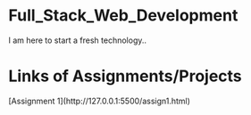 # Full_Stack_Web_Development
I am here to start a fresh technology..
<br>
<h1>Links of Assignments/Projects</h1>
[Assignment 1](http://127.0.0.1:5500/assign1.html)

